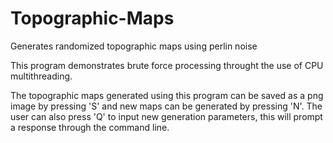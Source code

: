 # Topographic-Maps
Generates randomized topographic maps using perlin noise  

This program demonstrates brute force processing throught the use of CPU multithreading.  

The topographic maps generated using this program can be saved as a png image by pressing 'S' and new maps can be generated by pressing 'N'. The user can also press 'Q' to input new generation parameters, this will prompt a response through the command line.

